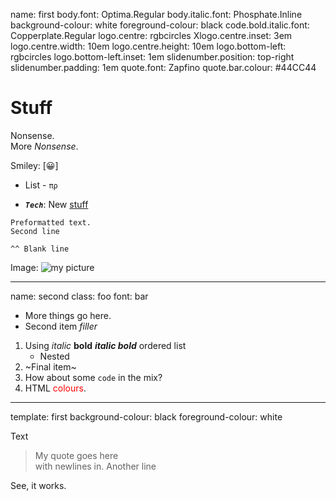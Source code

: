 name: first
body.font: Optima.Regular
body.italic.font: Phosphate.Inline
background-colour: white
foreground-colour: black
code.bold.italic.font: Copperplate.Regular
logo.centre: rgbcircles
Xlogo.centre.inset: 3em
logo.centre.width: 10em
logo.centre.height: 10em
logo.bottom-left: rgbcircles
logo.bottom-left.inset: 1em
slidenumber.position: top-right
slidenumber.padding: 1em
quote.font: Zapfino
quote.bar.colour: #44CC44

# Stuff

Nonsense.\
More _Nonsense_.

Smiley: [😀]

* List - `πρ`

* ***`Tech`***: New [stuff](stuff.html)

```
Preformatted text.
Second line

^^ Blank line
```

Image: ![my picture](rgbcircles (20x20))

---
name: second
class: foo
font: bar

* More  things go here.
* Second item *filler*

1. Using *italic* **bold** ***italic bold*** ordered list
    - Nested
2. ~Final item~
3. How about some `code` in the mix?
4. HTML <font color="red">colours</font>.

---
template: first
background-colour: black
foreground-colour: white

Text

> My quote goes here\
with newlines in.
> Another line

See, it works.
